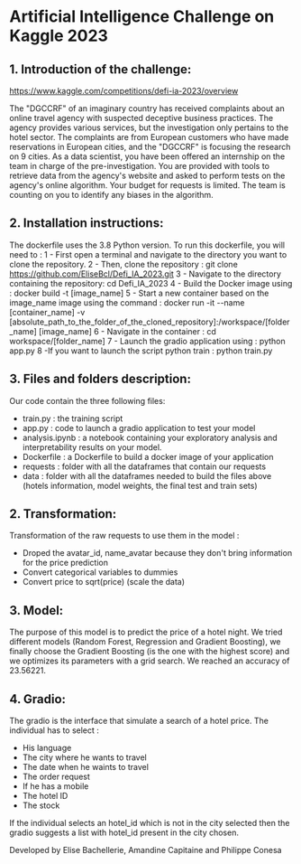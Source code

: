 # Artificial Intelligence Challenge on Kaggle 2023

## 1. Introduction of the challenge:

https://www.kaggle.com/competitions/defi-ia-2023/overview

The "DGCCRF" of an imaginary country has received complaints about an online travel agency with suspected deceptive business practices. The agency provides various services, but the investigation only pertains to the hotel sector. The complaints are from European customers who have made reservations in European cities, and the "DGCCRF" is focusing the research on 9 cities. As a data scientist, you have been offered an internship on the team in charge of the pre-investigation. You are provided with tools to retrieve data from the agency's website and asked to perform tests on the agency's online algorithm. Your budget for requests is limited. The team is counting on you to identify any biases in the algorithm.

## 2. Installation instructions:

The dockerfile uses the 3.8 Python version. To run this dockerfile, you will need to :
1 - First open a terminal and navigate to the directory you want to clone the repository.
2 - Then, clone the repository : git clone https://github.com/EliseBcl/Defi_IA_2023.git
3 - Navigate to the directory containing the repository: cd Defi_IA_2023
4 - Build the Docker image using : docker build -t [image_name]
5 - Start a new container based on the image_name image using the command : docker run -it --name [container_name] -v [absolute_path_to_the_folder_of_the_cloned_repository]:/workspace/[folder_name] [image_name]
6 - Navigate in the container : cd workspace/[folder_name]
7 - Launch the gradio application using : python app.py
8 -If you want to launch the script python train : python train.py

## 3. Files and folders description:

Our code contain the three following files:
* train.py : the training script
* app.py : code to launch a gradio application to test your model
* analysis.ipynb : a notebook containing your exploratory analysis and interpretability results on your model.
* Dockerfile : a Dockerfile to build a docker image of your application
* requests : folder with all the dataframes that contain our requests 
* data : folder with all the dataframes needed to build the files above (hotels information, model weights, the final test and train sets)

## 2. Transformation:

Transformation of the raw requests to use them in the model :
- Droped the avatar_id, name_avatar because they don't bring information for the price prediction
- Convert categorical variables to dummies
- Convert price to sqrt(price) (scale the data)

## 3. Model:

The purpose of this model is to predict the price of a hotel night. We tried different models (Random Forest, Regression and Gradient Boosting), we finally choose the Gradient Boosting (is the one with the highest score) and we optimizes its parameters with a grid search. 
We reached an accuracy of 23.56221.

## 4. Gradio:

The gradio is the interface that simulate a search of a hotel price. The individual has to select :
- His language 
- The city where he wants to travel
- The date when he waints to travel
- The order request
- If he has a mobile
- The hotel ID
- The stock

If the individual selects an hotel_id which is not in the city selected then the gradio suggests a list with hotel_id present in the city chosen.


Developed by Elise Bachellerie, Amandine Capitaine and Philippe Conesa
